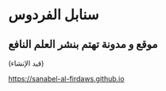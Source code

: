 # سنابل الفردوس

## موقع و مدونة تهتم بنشر العلم النافع

(قيد الإنشاء)

https://sanabel-al-firdaws.github.io 


